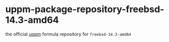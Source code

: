 # uppm-package-repository-freebsd-14.3-amd64

the official [uppm](https://github.com/leleliu008/uppm) formula repository for `freebsd-14.3-amd64`
